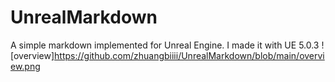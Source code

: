 # UnrealMarkdown
A simple markdown implemented for Unreal Engine.
I made it with UE 5.0.3
![overview]https://github.com/zhuangbiiii/UnrealMarkdown/blob/main/overview.png
